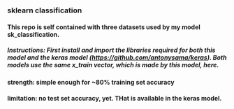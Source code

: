 ### sklearn classification 
#### This repo is self contained with three datasets used by my model sk_classification.
##### Instructions: First install and import the libraries required for both this model and the keras model (https://github.com/antonysama/keras). Both models use the same x_train vector, which is made by this model, here.
####  strength: simple enough for ~80% training set accuracy
####  limitation: no test set accuracy, yet. THat is available in the keras model.
